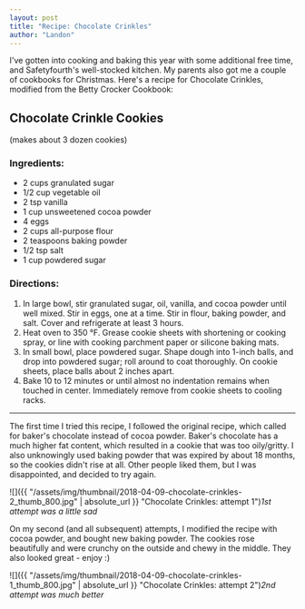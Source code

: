 ```yaml
---
layout: post
title: "Recipe: Chocolate Crinkles"
author: "Landon"
---
```


I've gotten into cooking and baking this year with some additional free time, and Safetyfourth's well-stocked kitchen. My parents also got me a couple of cookbooks for Christmas. Here's a recipe for Chocolate Crinkles, modified from the Betty Crocker Cookbook:

## Chocolate Crinkle Cookies
(makes about 3 dozen cookies)

### Ingredients:

- 2 cups granulated sugar
- 1/2 cup vegetable oil
- 2 tsp vanilla
- 1 cup unsweetened cocoa powder
- 4 eggs
- 2 cups all-purpose flour
- 2 teaspoons baking powder
- 1/2 tsp salt
- 1 cup powdered sugar

### Directions:

1. In large bowl, stir granulated sugar, oil, vanilla, and cocoa powder until well mixed. Stir in eggs, one at a time. Stir in flour, baking powder, and salt. Cover and refrigerate at least 3 hours.
2. Heat oven to 350 °F. Grease cookie sheets with shortening or cooking spray, or line with cooking parchment paper or silicone baking mats.
3. In small bowl, place powdered sugar. Shape dough into 1-inch balls, and drop into powdered sugar; roll around to coat thoroughly. On cookie sheets, place balls about 2 inches apart.
4. Bake 10 to 12 minutes or until almost no indentation remains when touched in center. Immediately remove from cookie sheets to cooling racks.

---

The first time I tried this recipe, I followed the original recipe, which called for baker's chocolate instead of cocoa powder. Baker's chocolate has a much higher fat content, which resulted in a cookie that was too oily/gritty. I also unknowingly used baking powder that was expired by about 18 months, so the cookies didn't rise at all. Other people liked them, but I was disappointed, and decided to try again.

![]({{ "/assets/img/thumbnail/2018-04-09-chocolate-crinkles-2_thumb_800.jpg" | absolute_url }} "Chocolate Crinkles: attempt 1")_1st attempt was a little sad_

On my second (and all subsequent) attempts, I modified the recipe with cocoa powder, and bought new baking powder. The cookies rose beautifully and were crunchy on the outside and chewy in the middle. They also looked great - enjoy :)

![]({{ "/assets/img/thumbnail/2018-04-09-chocolate-crinkles-1_thumb_800.jpg" | absolute_url }} "Chocolate Crinkles: attempt 2")_2nd attempt was much better_